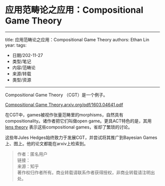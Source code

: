 
# 应用范畴论之应用：Compositional Game Theory


---
title: 应用范畴论之应用：Compositional Game Theory
authors: Ethan Lin
year:
tags:
  - 日期/202-11-27 
  - 类型/笔记 
  - 内容/范畴论 
  - 来源/转载 
  - 类型/资源 
---






Compositional Game Theory （CGT）是一个例子。

[Compositional Game Theory.arxiv.org/pdf/1603.04641.pdf](https://link.zhihu.com/?target=https%3A//arxiv.org/pdf/1603.04641.pdf)

在CGT中，games被视作张量范畴里的morphisms，自然具有compositionality。诸作者把它们叫做open game。更具ACT特色的是，其用[lens theory](https://link.zhihu.com/?target=https%3A//ncatlab.org/nlab/show/lens%2B%2528in%2Bcomputer%2Bscience%2529) 表示这些compositional games，省却了繁琐的讨论。

这些年Jules Hedges始终致力于发展CGT，并尝试将其推广到Bayesian Games上、图上。他的论文都能在arxiv上检索到。

  
  
> 作者：匿名用户  
> 链接：[](https://www.zhihu.com/question/411142220/answer/1438573439)  
> 来源：知乎  
> 著作权归作者所有。商业转载请联系作者获得授权，非商业转载请注明出处。